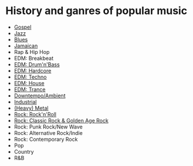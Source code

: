 # History and ganres of popular music
- [Gospel](../master/gospel.md)
- [Jazz](../master/jazz.md)
- [Blues](../master/blues.md)
- [Jamaican](../master/jamaican.md)
- Rap & Hip Hop
- EDM: Breakbeat
- [EDM: Drum'n'Bass](../master/drumnbass.md)
- [EDM: Hardcore](../master/hardcore.md)
- [EDM: Techno](../master/techno.md)
- [EDM: House](../master/house.md)
- [EDM: Trance](../master/trance.md)
- [Downtempo/Ambient](../master/downtempo.md)
- [Industrial](../master/industrial.md)
- [(Heavy) Metal](../master/metal.md)
- [Rock: Rock'n'Roll](../master/rocknroll.md)
- [Rock: Classic Rock & Golden Age Rock](../master/classic_rock.md)
- Rock: Punk Rock/New Wave
- Rock: Alternative Rock/Indie
- Rock: Contemporary Rock
- Pop
- Country
- R&B
